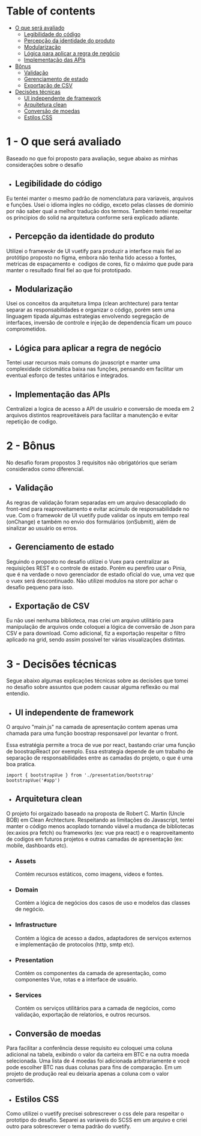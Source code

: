 # Table of contents

- [O que será avaliado](#o-que-ser-avaliado)
  - [Legibilidade do código](#legibilidade)
  - [Percepção da identidade do produto](#identidade)
  - [Modularização](#modulo)
  - [Lógica para aplicar a regra de negócio](#negocio)
  - [Implementação das APIs](#apis)
- [Bônus](#bonus)
  - [Validação](#validacao)
  - [Gerenciamento de estado](#gerenciamento-de-estado)
  - [Exportação de CSV](#csv)
- [Decisões técnicas](#tec)
  - [UI independente de framework](#ui-independente-de-framework)
  - [Arquitetura clean](#arquitetura-clean)
  - [Conversão de moedas](#moeda)
  - [Estilos CSS](#estilos-css)

<a id="o-que-ser-avaliado"></a>
# 1 - O que será avaliado

Baseado no que foi proposto para avaliação, segue abaixo as minhas considerações sobre o desafio
 
<a id="legibilidade"></a>
- ## Legibilidade do código

Eu tentei manter o mesmo padrão de nomenclatura para variaveis, arquivos e funções. Usei o idioma ingles no código, exceto pelas classes de dominio por não saber qual a melhor tradução dos termos. Também tentei respeitar os principios do solid na arquitetura conforme será explicado adiante.

<a id="identidade"></a>
- ## Percepção da identidade do produto

Utilizei o framewokr de UI vuetify para produzir a interface mais fiel ao protótipo proposto no figma, embora não tenha tido acesso a fontes, metricas de espaçamento e  codigos de cores, fiz o máximo que pude para manter o resultado final fiel ao que foi prototipado.

<a id="modulo"></a>
- ## Modularização

Usei os conceitos da arquitetura limpa (clean archtecture) para tentar separar as responsabilidades e organizar o código, porém sem uma linguagem tipada algumas estrategias envolvendo segregação de interfaces, inversão de controle e injeção de dependencia ficam um pouco comprometidos.

<a id="negocio"></a>
- ## Lógica para aplicar a regra de negócio

Tentei usar recursos mais comuns do javascript e manter uma complexidade ciclomática baixa nas funções, pensando em facilitar um eventual esforço de testes unitários e integrados.

<a id="apis"></a>
- ## Implementação das APIs

Centralizei a logica de acesso a API de usuário e conversão de moeda em 2 arquivos distintos reaproveitáveis para facilitar a manutenção e evitar repetição de codigo.

<a id="bonus"></a>
# 2 - Bônus

No desafio foram propostos 3 requisitos não obrigatórios que seriam considerados como diferencial.

<a id="validacao"></a>
- ## Validação

As regras de validação foram separadas em um arquivo desacoplado do front-end para reaproveitamento e evitar acúmulo de responsabilidade no vue. Com o framewokr de UI vuetify pude validar os inputs em tempo real (onChange) e também no envio dos formulários (onSubmit), além de sinalizar ao usuário os erros.

- ## Gerenciamento de estado

Seguindo o proposto no desafio utilizei o Vuex para centralizar as requisições REST e o controle de estado. Porém eu perefiro usar o Pinia, que é na verdade o novo gerenciador de estado oficial do vue, uma vez que o vuex será descontinuado. Não utilizei modulos na store por achar o desafio pequeno para isso.

<a id="csv"></a>
- ## Exportação de CSV

Eu não usei nenhuma biblioteca, mas criei um arquivo utilitário para manipulação de arquivos onde coloquei a lógica de conversão de Json para CSV e para download. Como adicional, fiz a exportação respeitar o filtro aplicado na grid, sendo assim possível ter várias visualizações distintas.

<a id="tec"></a>
# 3 - Decisões técnicas

Segue abaixo algumas explicações técnicas sobre as decisões que tomei no desafio sobre assuntos que podem causar alguma reflexão ou mal entendio.

- ## UI independente de framework

O arquivo "main.js" na camada de apresentação contem apenas uma chamada para uma função boostrap responsavel por levantar o front.

Essa estratégia permite a troca de vue por react, bastando criar uma função de boostrapReact por exemplo. Essa estrategia depende de um trabalho de separação de responsabilidades entre as camadas do projeto, o que é uma boa pratica.  

```
import { bootstrapVue } from './presentation/bootstrap'  
bootstrapVue('#app')
```

- ## Arquitetura clean

O projeto foi orgaizado baseado na proposta de Robert C. Martin (Uncle BOB) em Clean Archtecture. Respeitando as limitações do Javascript, tentei manter o código menos acoplado tornando viável a mudança de bibliotecas (ex:axios pra fetch) ou frameworks (ex: vue pra react) e o reaproveitamento de codigos em futuros projetos e outras camadas de apresentação (ex: mobile, dashboards etc).

- ### Assets
	Contém recursos estáticos, como imagens, videos e fontes.

- ### Domain
	Contém a lógica de negócios dos casos de uso e modelos das classes de negócio.

- ### Infrastructure
	Contém a lógica de acesso a dados, adaptadores de serviços externos e implementação de protocolos (http, smtp etc).

- ### Presentation
	Contém os componentes da camada de apresentação, como componentes Vue, rotas e a interface de usuário.

- ### Services
	Contém os serviços utilitários para a camada de negócios, como validação, exportação de relatorios, e outros recursos.

  
<a id="moeda"></a>
- ## Conversão de moedas

Para facilitar a conferência desse requisito eu coloquei uma coluna adicional na tabela, exibindo o valor da carteira em BTC e na outra moeda selecionada. Uma lista de 4 moedas foi adicionada arbitrariamente e você pode escolher BTC nas duas colunas para fins de comparação. Em um projeto de produção real eu deixaria apenas a coluna com o valor convertido.

  

- ## Estilos CSS

Como utilizei o vuetify precisei sobrescrever o css dele para respeitar o prototipo do desafio. Separei as variaveis do SCSS em um arquivo e criei outro para sobrescrever o tema padrão do vuetify.

